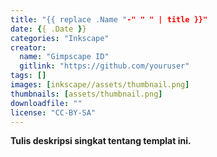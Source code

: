 ```yaml
---
title: "{{ replace .Name "-" " " | title }}"
date: {{ .Date }}
categories: "Inkscape"
creator: 
  name: "Gimpscape ID"
  gitlink: "https://github.com/youruser"
tags: []
images: [inkscape//assets/thumbnail.png]
thumbnails: [assets/thumbnail.png]
downloadfile: ""
license: "CC-BY-SA"
---
```

**Tulis deskripsi singkat tentang templat ini.**
<!--silakan edit bagian nama, gitlink, thumbnail, link dowload, lisensi jika diperlukan, serta deskripsi-->